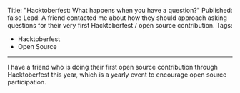 Title: "Hacktoberfest: What happens when you have a question?"
Published: false
Lead: A friend contacted me about how they should approach asking questions for their very first Hacktoberfest / open source contribution.
Tags:
- Hacktoberfest
- Open Source
---

I have a friend who is doing their first open source contribution through Hacktoberfest this year, which is a yearly event to encourage open source participation.


<!--stackedit_data:
eyJoaXN0b3J5IjpbNzg2MTgxMTc1XX0=
-->